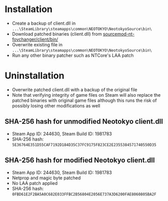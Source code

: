 # Installation
* Create a backup of client.dll in `...\SteamLibrary\steamapps\common\NEOTOKYO\NeotokyoSource\bin\`
* Download patched binaries (client.dll) from [sourcemod-nt-fovchanger/client/bin/](client/bin/)
* Overwrite existing file in `...\SteamLibrary\steamapps\common\NEOTOKYO\NeotokyoSource\bin\`
* Run any other binary patcher such as NTCore's LAA patch

# Uninstallation
* Overwrite patched client.dll with a backup of the original file
* Note that verifying integrity of game files on Steam will also replace the patched binaries with original game files although this runs the risk of possibly losing other modifications as well

## SHA-256 hash for unmodified Neotokyo client.dll
* Steam App ID: 244630, Steam Build ID: 1981783
* SHA-256 hash: `5E36764E351D55CAF7192D184D35C37FC9175F823CE2E2355384571740550D35`

## SHA-256 hash for modified Neotokyo client.dll
* Steam App ID: 244630, Steam Build ID: 1981783
* Netprop and magic byte patched
* No LAA patch applied
* SHA-256 hash: `0FBD61E2F2BA5A0C682E033FFBC2B56804E2056E737A3D6200FAE8060805BA2F`
